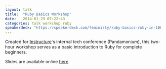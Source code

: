 ```yaml
---
layout: talk
title:  "Ruby Basics Workshop"
date:   2014-01-29 07:22:43
categories: talk workshop ruby
speakerdeck: "https://speakerdeck.com/feministy/ruby-basics-ruby-in-100-minutes-or-less"
---
```


Created for [Instructure](http://instructure.com)'s internal tech conference (Pandamonium), this two-hour workshop serves as a basic introduction to Ruby for complete beginners.

Slides are available online [here](http://feministy.github.io/ruby_basics/#/).